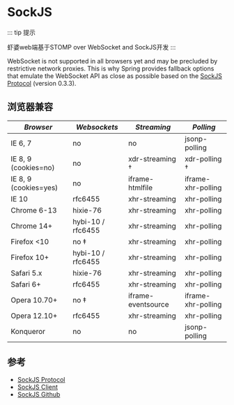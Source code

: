 # SockJS

::: tip 提示

虾婆web端基于STOMP over WebSocket and SockJS开发
:::

WebSocket is not supported in all browsers yet and may be precluded by restrictive network proxies. This is why Spring provides fallback options that emulate the WebSocket API as close as possible based on the [SockJS Protocol](http://sockjs.github.io/sockjs-protocol/sockjs-protocol-0.3.3.html) (version 0.3.3).

## 浏览器兼容

_Browser_       | _Websockets_     | _Streaming_ | _Polling_
----------------|------------------|-------------|-------------------
IE 6, 7         | no               | no          | jsonp-polling
IE 8, 9 (cookies=no) |    no       | xdr-streaming &dagger; | xdr-polling &dagger;
IE 8, 9 (cookies=yes)|    no       | iframe-htmlfile | iframe-xhr-polling
IE 10           | rfc6455          | xhr-streaming   | xhr-polling
Chrome 6-13     | hixie-76         | xhr-streaming   | xhr-polling
Chrome 14+      | hybi-10 / rfc6455| xhr-streaming   | xhr-polling
Firefox <10     | no &Dagger;      | xhr-streaming   | xhr-polling
Firefox 10+     | hybi-10 / rfc6455| xhr-streaming   | xhr-polling
Safari 5.x      | hixie-76         | xhr-streaming   | xhr-polling
Safari 6+       | rfc6455          | xhr-streaming   | xhr-polling
Opera 10.70+    | no &Dagger;      | iframe-eventsource | iframe-xhr-polling
Opera 12.10+    | rfc6455          | xhr-streaming | xhr-polling
Konqueror       | no               | no          | jsonp-polling



## 参考

- [SockJS Protocol](http://sockjs.github.io/sockjs-protocol/sockjs-protocol-0.3.3.html)
- [SockJS Client](https://github.com/sockjs/sockjs-client/)
- [SockJS Github](https://github.com/sockjs/sockjs-protocol)
